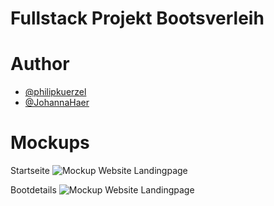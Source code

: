 # Fullstack Projekt Bootsverleih


# Author
- [@philipkuerzel](https://github.com/philipkuerzel)
- [@JohannaHaer](https://github.com/JohannaHaer)

# Mockups

Startseite
![Mockup Website Landingpage](./frontend/src/assets/img/Startseite-Bootsverleih.png)


Bootdetails
![Mockup Website Landingpage](./frontend/src/assets/img/Bootsverleih-Mockup.png)